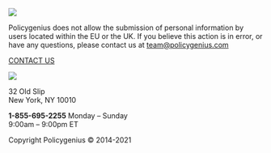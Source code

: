 ![](https://static.policygenius.com/svgs/pgLogoBlack.svgz)

Policygenius does not allow the submission of personal information by users located within the EU or the UK. If you believe this action is in error, or have any questions, please contact us at [team@policygenius.com](mailto:team@policygenius.com)

[CONTACT US](mailto:team@policygenius.com)

![](https://static.policygenius.com/svgs/pgLogoBlack.svgz)

32 Old Slip  
New York, NY 10010

**1-855-695-2255** Monday – Sunday  
9:00am – 9:00pm ET

Copyright Policygenius © 2014-2021